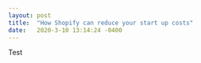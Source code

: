 ```yaml
---
layout: post
title:  "How Shopify can reduce your start up costs"
date:   2020-3-10 13:14:24 -0400
---
```


Test



